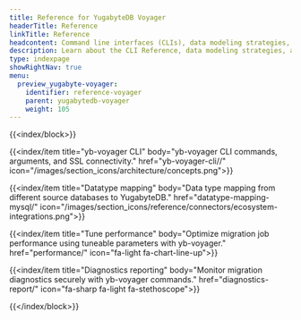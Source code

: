 ```yaml
---
title: Reference for YugabyteDB Voyager
headerTitle: Reference
linkTitle: Reference
headcontent: Command line interfaces (CLIs), data modeling strategies, and data type mapping reference.
description: Learn about the CLI Reference, data modeling strategies, and data type mapping reference using YugabyteDB Voyager.
type: indexpage
showRightNav: true
menu:
  preview_yugabyte-voyager:
    identifier: reference-voyager
    parent: yugabytedb-voyager
    weight: 105
---
```


{{<index/block>}}

  {{<index/item
    title="yb-voyager CLI"
    body="yb-voyager CLI commands, arguments, and SSL connectivity."
    href="yb-voyager-cli//"
    icon="/images/section_icons/architecture/concepts.png">}}

  {{<index/item
    title="Datatype mapping"
    body="Data type mapping from different source databases to YugabyteDB."
    href="datatype-mapping-mysql/"
    icon="/images/section_icons/reference/connectors/ecosystem-integrations.png">}}

  {{<index/item
    title="Tune performance"
    body="Optimize migration job performance using tuneable parameters with yb-voyager."
    href="performance/"
    icon="fa-light fa-chart-line-up">}}

   {{<index/item
    title="Diagnostics reporting"
    body="Monitor migration diagnostics securely with yb-voyager commands."
    href="diagnostics-report/"
    icon="fa-sharp fa-light fa-stethoscope">}}

{{</index/block>}}
